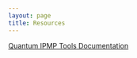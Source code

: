 ```yaml
---
layout: page
title: Resources
---
```


[Quantum IPMP Tools Documentation](/assets/ipmp/README.html)
